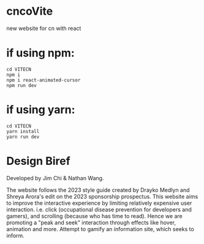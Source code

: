# cncoVite
new website for cn with react

# if using npm:
````
cd VITECN
npm i
npm i react-animated-cursor
npm run dev
````

# if using yarn:
````
cd VITECN
yarn install
yarn run dev
````

# Design Biref

Developed by Jim Chi & Nathan Wang.

The website follows the 2023 style guide created by Drayko Medlyn and Shreya Arora's edit on the 2023 sponsorship prospectus. This website aims to improve the interactive experience by limiting relatively expensive user interaction. i.e. click (occupational disease prevention for developers and gamers), and scrolling (because who has time to read). Hence we are promoting a "peak and seek" interaction through effects like hover, animation and more. Attempt to gamify an information site, which seeks to inform.
